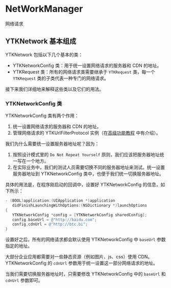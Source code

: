# NetWorkManager
网络请求
## YTKNetwork 基本组成

YTKNetwork 包括以下几个基本的类：

 * YTKNetworkConfig 类：用于统一设置网络请求的服务器和 CDN 的地址。
 * YTKRequest 类：所有的网络请求类需要继承于 `YTKRequest` 类，每一个 `YTKRequest` 类的子类代表一种专门的网络请求。

接下来我们详细地来解释这些类以及它们的用法。

### YTKNetworkConfig 类

YTKNetworkConfig 类有两个作用：

 1. 统一设置网络请求的服务器和 CDN 的地址。
 2. 管理网络请求的 YTKUrlFilterProtocol 实例（在[高级功能教程](ProGuide_cn.md) 中有介绍）。

我们为什么需要统一设置服务器地址呢？因为：

 1. 按照设计模式里的 `Do Not Repeat Yourself` 原则，我们应该把服务器地址统一写在一个地方。
 2. 在实际业务中，我们的测试人员需要切换不同的服务器地址来测试。统一设置服务器地址到 YTKNetworkConfig 类中，也便于我们统一切换服务器地址。
 
具体的用法是，在程序刚启动的回调中，设置好 YTKNetworkConfig 的信息，如下所示：

```objectivec
- (BOOL)application:(UIApplication *)application 
   didFinishLaunchingWithOptions:(NSDictionary *)launchOptions
{
   YTKNetworkConfig *config = [YTKNetworkConfig sharedConfig];
   config.baseUrl = @"http://baidu.com";
   config.cdnUrl = @"http://btc.bi";
}
```

设置好之后，所有的网络请求都会默认使用 YTKNetworkConfig 中 `baseUrl` 参数指定的地址。

大部分企业应用都需要对一些静态资源（例如图片、js、css）使用 CDN。YTKNetworkConfig 的 `cdnUrl` 参数用于统一设置这一部分网络请求的地址。

当我们需要切换服务器地址时，只需要修改 YTKNetworkConfig 中的 `baseUrl` 和 `cdnUrl` 参数即可。
